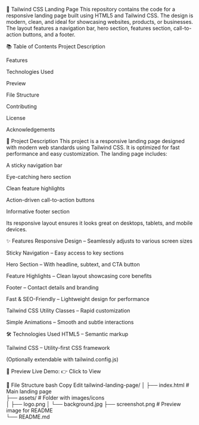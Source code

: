 🚀 Tailwind CSS Landing Page
This repository contains the code for a responsive landing page built using HTML5 and Tailwind CSS. The design is modern, clean, and ideal for showcasing websites, products, or businesses. The layout features a navigation bar, hero section, features section, call-to-action buttons, and a footer.

📚 Table of Contents
Project Description

Features

Technologies Used

Preview

File Structure

Contributing

License

Acknowledgements

📖 Project Description
This project is a responsive landing page designed with modern web standards using Tailwind CSS. It is optimized for fast performance and easy customization. The landing page includes:

A sticky navigation bar

Eye-catching hero section

Clean feature highlights

Action-driven call-to-action buttons

Informative footer section

Its responsive layout ensures it looks great on desktops, tablets, and mobile devices.

✨ Features
Responsive Design – Seamlessly adjusts to various screen sizes

Sticky Navigation – Easy access to key sections

Hero Section – With headline, subtext, and CTA button

Feature Highlights – Clean layout showcasing core benefits

Footer – Contact details and branding

Fast & SEO-Friendly – Lightweight design for performance

Tailwind CSS Utility Classes – Rapid customization

Simple Animations – Smooth and subtle interactions

🛠 Technologies Used
HTML5 – Semantic markup

Tailwind CSS – Utility-first CSS framework

(Optionally extendable with tailwind.config.js)

🎯 Preview
Live Demo: 👉 Click to View

📁 File Structure
bash
Copy
Edit
tailwind-landing-page/
│
├── index.html        # Main landing page  
├── assets/           # Folder with images/icons  
│   ├── logo.png
│   └── background.jpg
├── screenshot.png    # Preview image for README  
└── README.md        
